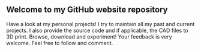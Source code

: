 ## Welcome to my GitHub website repository

Have a look at my personal projects! I try to maintain all my past and current projects. I also provide the source code and if applicable, the CAD files to 3D print. Browse, download and experiment! Your feedback is very welcome. Feel free to follow and comment.
